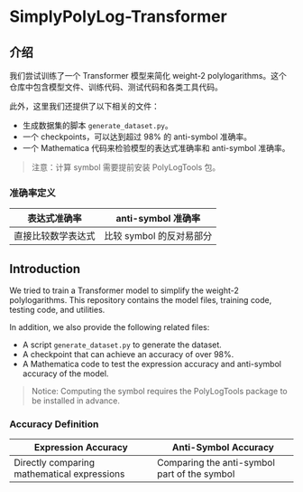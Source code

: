 # SimplyPolyLog-Transformer

## 介绍

我们尝试训练了一个 Transformer 模型来简化 weight-2 polylogarithms。这个仓库中包含模型文件、训练代码、测试代码和各类工具代码。

此外，这里我们还提供了以下相关的文件：
- 生成数据集的脚本 `generate_dataset.py`。
- 一个 checkpoints，可以达到超过 98% 的 anti-symbol 准确率。
- 一个 Mathematica 代码来检验模型的表达式准确率和 anti-symbol 准确率。
> 注意：计算 symbol 需要提前安装 PolyLogTools 包。

### 准确率定义
| 表达式准确率 | anti-symbol 准确率 |
| - | - |
| 直接比较数学表达式 | 比较 symbol 的反对易部分 |



## Introduction

We tried to train a Transformer model to simplify the weight-2 polylogarithms. This repository contains the model files, training code, testing code, and utilities.

In addition, we also provide the following related files:
- A script `generate_dataset.py` to generate the dataset.
- A checkpoint that can achieve an accuracy of over 98%.
- A Mathematica code to test the expression accuracy and anti-symbol accuracy of the model.
> Notice: Computing the symbol requires the PolyLogTools package to be installed in advance.

### Accuracy Definition
| Expression Accuracy | Anti-Symbol Accuracy |
| - | - |
| Directly comparing mathematical expressions | Comparing the anti-symbol part of the symbol |
